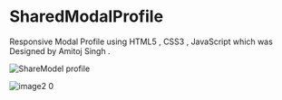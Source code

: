 # SharedModalProfile
Responsive Modal Profile using HTML5 , CSS3 , JavaScript which was  Designed by Amitoj Singh .

![ShareModel profile ](https://github.com/user-attachments/assets/5acbe168-bbba-48d3-8ede-8eb4c1a2f38a)

![image2 0](https://github.com/user-attachments/assets/4a5017c6-d219-494b-85c2-b937d10f7478)
